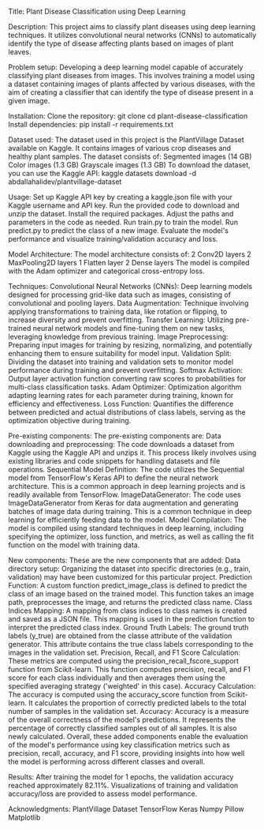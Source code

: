 Title: Plant Disease Classification using Deep Learning

Description: This project aims to classify plant diseases using deep learning techniques. It utilizes convolutional neural networks (CNNs) to automatically identify the type of disease affecting plants based on images of plant leaves.

Problem setup:  Developing a deep learning model capable of accurately classifying plant diseases from images. This involves training a model using a dataset containing images of plants affected by various diseases, with the aim of creating a classifier that can identify the type of disease present in a given image.

Installation:
Clone the repository:
git clone 
cd plant-disease-classification
Install dependencies:
pip install -r requirements.txt

Dataset used: The dataset used in this project is the PlantVillage Dataset available on Kaggle. It contains images of various crop diseases and healthy plant samples. The dataset consists of:
 Segmented images (14 GB)
Color images (1.3 GB)
Grayscale images (1.3 GB)
To download the dataset, you can use the Kaggle API:
kaggle datasets download -d abdallahalidev/plantvillage-dataset

Usage:
Set up Kaggle API key by creating a kaggle.json file with your Kaggle username and API key.
Run the provided code to download and unzip the dataset.
Install the required packages.
Adjust the paths and parameters in the code as needed.
Run train.py to train the model.
Run predict.py to predict the class of a new image.
Evaluate the model's performance and visualize training/validation accuracy and loss.

Model Architecture: 
The model architecture consists of:
2 Conv2D layers
2 MaxPooling2D layers
1 Flatten layer
2 Dense layers
The model is compiled with the Adam optimizer and categorical cross-entropy loss.

Techniques:
Convolutional Neural Networks (CNNs): Deep learning models designed for processing grid-like data such as images, consisting of convolutional and pooling layers.
Data Augmentation: Technique involving applying transformations to training data, like rotation or flipping, to increase diversity and prevent overfitting.
Transfer Learning: Utilizing pre-trained neural network models and fine-tuning them on new tasks, leveraging knowledge from previous training.
Image Preprocessing: Preparing input images for training by resizing, normalizing, and potentially enhancing them to ensure suitability for model input.
Validation Split: Dividing the dataset into training and validation sets to monitor model performance during training and prevent overfitting.
Softmax Activation: Output layer activation function converting raw scores to probabilities for multi-class classification tasks.
Adam Optimizer: Optimization algorithm adapting learning rates for each parameter during training, known for efficiency and effectiveness.
Loss Function: Quantifies the difference between predicted and actual distributions of class labels, serving as the optimization objective during training.

Pre-existing components:
The pre-existing components are:
Data downloading and preprocessing: The code downloads a dataset from Kaggle using the Kaggle API and unzips it. This process likely involves using existing libraries and code snippets for handling datasets and file operations.
Sequential Model Definition: The code utilizes the Sequential model from TensorFlow's Keras API to define the neural network architecture. This is a common approach in deep learning projects and is readily available from TensorFlow.
ImageDataGenerator: The code uses ImageDataGenerator from Keras for data augmentation and generating batches of image data during training. This is a common technique in deep learning for efficiently feeding data to the model.
Model Compilation: The model is compiled using standard techniques in deep learning, including specifying the optimizer, loss function, and metrics, as well as calling the fit function on the model with training data.

New components: 
These are the new components that are added:
Data directory setup: Organizing the dataset into specific directories (e.g., train, validation) may have been customized for this particular project.
Prediction Function: A custom function predict_image_class is defined to predict the class of an image based on the trained model. This function takes an image path, preprocesses the image, and returns the predicted class name.
Class Indices Mapping: A mapping from class indices to class names is created and saved as a JSON file. This mapping is used in the prediction function to interpret the predicted class index.
Ground Truth Labels: The ground truth labels (y_true) are obtained from the classe attribute of the validation generator. This attribute contains the true class labels corresponding to the images in the validation set.
Precision, Recall, and F1 Score Calculation: These metrics are computed using the precision_recall_fscore_support function from Scikit-learn. This function computes precision, recall, and F1 score for each class individually and then averages them using the specified averaging strategy ('weighted' in this case).
Accuracy Calculation: The accuracy is computed using the accuracy_score function from Scikit-learn. It calculates the proportion of correctly predicted labels to the total number of samples in the validation set.
Accuracy: Accuracy is a measure of the overall correctness of the model's predictions. It represents the percentage of correctly classified samples out of all samples. It is also newly calculated.
Overall, these added components enable the evaluation of the model's performance using key classification metrics such as precision, recall, accuracy, and F1 score, providing insights into how well the model is performing across different classes and overall.

Results:
After training the model for 1 epochs, the validation accuracy reached approximately 82.11%. Visualizations of training and validation accuracy/loss are provided to assess model performance.

Acknowledgments:
PlantVillage Dataset
TensorFlow
Keras
Numpy
Pillow
Matplotlib
